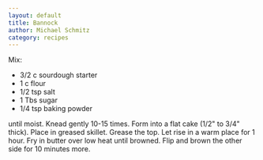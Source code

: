 ```yaml
---
layout: default
title: Bannock
author: Michael Schmitz
category: recipes
---
```


Mix:

* 3/2 c sourdough starter
* 1 c flour
* 1/2 tsp salt
* 1 Tbs sugar
* 1/4 tsp baking powder

until moist. Knead gently 10-15 times. Form into a flat cake (1/2" to 3/4" thick). Place in greased skillet. Grease the top. Let rise in a warm place for 1 hour. Fry in butter over low heat until browned. Flip and brown the other side for 10 minutes more.
